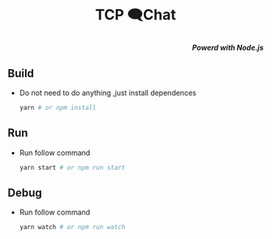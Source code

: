 # <p align="center">TCP 🗨Chat</p>

##### <p align="right">Powerd with Node.js</p>

## Build
+ Do not need to do anything ,just install dependences
    ```bash
    yarn # or npm install
    ```
## Run
+ Run follow command
    ```bash
    yarn start # or npm run start
    ```
## Debug
+ Run follow command
    ```bash
    yarn watch # or npm run watch
    ```